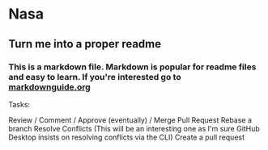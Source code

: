 # Nasa
## Turn me into a proper readme

### This is a markdown file.  Markdown is popular for readme files and easy to learn. If you're interested go to [markdownguide.org](https://www.markdownguide.org/basic-syntax/)

Tasks:

Review / Comment / Approve (eventually) / Merge Pull Request
Rebase a branch
Resolve Conflicts (This will be an interesting one as I'm sure GitHub Desktop insists on resolving conflicts via the CLI)
Create a pull request
